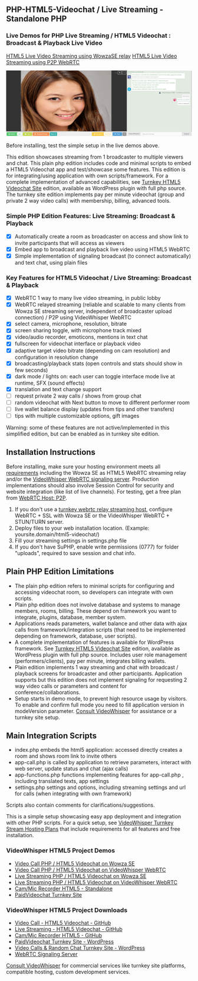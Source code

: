 ## PHP-HTML5-Videochat / Live Streaming - Standalone PHP

### Live Demos for PHP Live Streaming / HTML5 Videochat : Broadcast & Playback Live Video

[HTML5 Live Video Streaming using WowzaSE relay](https://demo.videowhisper.com/html5-videochat-php/)
[HTML5 Live Video Streaming using P2P WebRTC](https://demo.videowhisper.com/vws-html5-livestreaming/)

![PHP Live Streaming Webcam](/snapshots/h5a-playback.jpg)

Before installing, test the simple setup in the live demos above.

This edition showcases streaming from 1 broadcaster to multiple viewers and chat.
This plain php edition includes code and minimal scripts to embed a HTML5 Videochat app and test/showcase some features. This edition is for integrating/using application with own scripts/framework.
For a complete implementation of advanced capabilities, see [Turnkey HTML5 Videochat Site](https://paidvideochat.com/html5-videochat/) edition, available as WordPress plugin with full php source. The turnkey site edition implements pay per minute videochat (group and private 2 way video calls) with membership, billing, advanced tools.

### Simple PHP Edition Features: Live Streaming: Broadcast & Playback

- [x] Automatically create a room as broadcaster on access and show link to invite participants that will access as viewers
- [x] Embed app to broadcast and playback live video using HTML5 WebRTC
- [x] Simple implementation of signaling broadcast (to connect automatically) and text chat, using plain files

### Key Features for HTML5 Videochat / Live Streaming: Broadcast & Playback

- [x] WebRTC 1 way to many live video streaming, in public lobby
- [x] WebRTC relayed streaming (reliable and scalable to many clients from Wowza SE streaming server, independent of broadcaster upload connection) / P2P using VideoWhisper WebRTC
- [x] select camera, microphone, resolution, bitrate
- [x] screen sharing toggle, with microphone track mixed
- [x] video/audio recorder, emoticons, mentions in text chat
- [x] fullscreen for videochat interface or playback video
- [x] adaptive target video bitrate (depending on cam resolution) and configuration in resolution change
- [x] broadcasting/playback stats (open controls and stats should show in few seconds)
- [x] dark mode / lights on: each user can toggle interface mode live at runtime, SFX (sound effects)
- [x] translation and text change support
- [ ] request private 2 way calls / shows from group chat
- [ ] random videochat with Next button to move to different performer room
- [ ] live wallet balance display (updates from tips and other transfers)
- [ ] tips with multiple customizable options, gift images

Warning: some of these features are not active/implemented in this simplified edition, but can be enabled as in turnkey site edition.

## Installation Instructions

Before installing, make sure your hosting environment meets all [requirements](https://videowhisper.com/?p=Requirements) including the Wowza SE as HTML5 WebRTC streaming relay and/or the [VideoWhisper WebRTC signaling server](https://github.com/videowhisper/videowhisper-webrtc/). Production implementations should also involve Session Control for security and website integration (like list of live channels).
For testing, get a free plan from [WebRTC Host: P2P](https://webrtchost.com/hosting-plans/#WebRTC-Only).

1.  If you don't use a [turnkey webrtc relay streaming host](https://webrtchost.com/hosting-plans/), configure WebRTC + SSL with Wowza SE or the VideoWhisper WebRTC + STUN/TURN server.
2.  Deploy files to your web installation location. (Example: yoursite.domain/html5-videochat/)
3.  Fill your streaming settings in settings.php file
4.  If you don't have SuPHP, enable write permissions (0777) for folder "uploads", required to save session and chat info.

## Plain PHP Edition Limitations

- The plain php edition refers to minimal scripts for configuring and accessing videochat room, so developers can integrate with own scripts.
- Plain php edition does not involve database and systems to manage members, rooms, billing. These depend on framework you want to integrate, plugins, database, member system.
- Applications reads parameters, wallet balance and other data with ajax calls from framework/integration scripts (that need to be implemented depending on framework, database, user scripts).
- A complete implementation of features is available for WordPress framework. See [Turnkey HTML5 Videochat Site](https://paidvideochat.com/html5-videochat/) edition, available as WordPress plugin with full php source. Includes user role management (performers/clients), pay per minute, integrates billing wallets.
- Plain edition implements 1 way streaming and chat with broadcast / playback screens for broadcaster and other participants. Application supports but this edition does not implement signaling for requesting 2 way video calls or parameters and content for conference/collaborations.
- Setup starts in demo mode, to prevent high resource usage by visitors. To enable and confirm full mode you need to fill application version in modeVersion parameter. [Consult VideoWhisper](https://consult.videowhisper.com) for assistance or a turnkey site setup.

## Main Integration Scripts

- index.php embeds the html5 application: accessed directly creates a room and shows room link to invite others
- app-call.php is called by application to retrieve parameters, interact with web server, update status and chat (ajax calls)
- app-functions.php functions implementing features for app-call.php , including translated texts, app settings
- settings.php settings and options, including streaming settings and url for calls (when integrating with own framework)

Scripts also contain comments for clarifications/suggestions.

This is a simple setup showcasing easy app deployment and integration with other PHP scripts.
For a quick setup, see [VideoWhisper Turnkey Stream Hosting Plans](https://webrtchost.com/hosting-plans/) that include requirements for all features and free installation.

### VideoWhisper HTML5 Project Demos

- [Video Call PHP / HTML5 Videochat on Wowza SE](https://demo.videowhisper.com/videocall-html5-videochat-php/)
- [Video Call PHP / HTML5 Videochat on VideoWhisper WebRTC](https://demo.videowhisper.com/p2p-html5-videocall/)
- [Live Streaming PHP / HTML5 Videochat on Wowza SE](https://demo.videowhisper.com/html5-videochat-php/)
- [Live Streaming PHP / HTML5 Videochat on VideoWhisper WebRTC](https://demo.videowhisper.com/vws-html5-livestreaming/)
- [Cam/Mic Recorder HTML5 - Standalone](https://demo.videowhisper.com/cam-recorder-html5-video-audio/)
- [PaidVideochat Turnkey Site](https://paidvideochat.com/demo/)

### VideoWhisper HTML5 Project Downloads

- [Video Call - HTML5 Videochat - GitHub](https://github.com/videowhisper/VideoCall-HTML5-Videochat-PHP)
- [Live Streaming - HTML5 Videochat - GitHub](https://github.com/videowhisper/HTML5-Videochat-PHP)
- [Cam/Mic Recorder HTML5 - GitHub](https://github.com/videowhisper/Cam-Recorder-HTML5-Video-Audio)
- [PaidVideochat Turnkey Site - WordPress](https://wordpress.org/plugins/ppv-live-webcams/)
- [Video Calls & Random Chat Turnkey Site - WordPress](https://wordpress.org/plugins/webcam-2way-videochat/)
- [WebRTC Signaling Server](https://github.com/videowhisper/videowhisper-webrtc/)

[Consult VideoWhisper](https://consult.videowhisper.com) for commercial services like turnkey site platforms, compatible hosting, custom development services.

